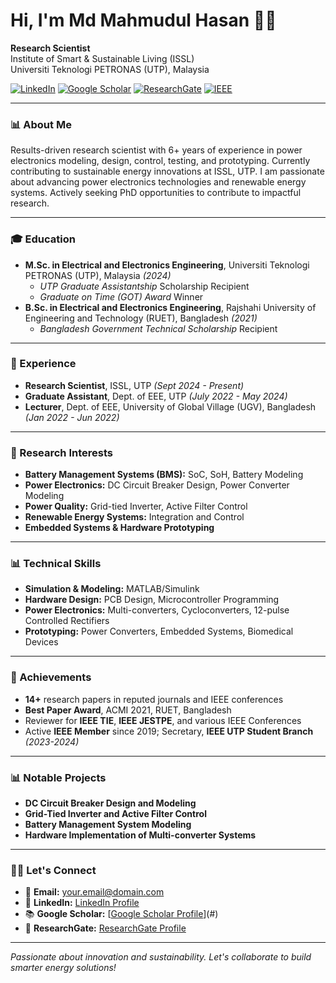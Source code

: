 # Hi, I'm Md Mahmudul Hasan 👨‍💼

**Research Scientist**  
Institute of Smart & Sustainable Living (ISSL)  
Universiti Teknologi PETRONAS (UTP), Malaysia  

[![LinkedIn](https://img.shields.io/badge/LinkedIn-blue?logo=linkedin)](#) [![Google Scholar](https://img.shields.io/badge/Google_Scholar-lightgrey?logo=google-scholar)]([#]) [![ResearchGate](https://img.shields.io/badge/ResearchGate-darkgreen?logo=researchgate)](#) [![IEEE](https://img.shields.io/badge/IEEE-blue?logo=ieee)](#)

---

### 📊 About Me
Results-driven research scientist with 6+ years of experience in power electronics modeling, design, control, testing, and prototyping. Currently contributing to sustainable energy innovations at ISSL, UTP. I am passionate about advancing power electronics technologies and renewable energy systems. Actively seeking PhD opportunities to contribute to impactful research.

---

### 🎓 Education
- **M.Sc. in Electrical and Electronics Engineering**, Universiti Teknologi PETRONAS (UTP), Malaysia *(2024)*  
  - *UTP Graduate Assistantship* Scholarship Recipient  
  - *Graduate on Time (GOT) Award* Winner  
- **B.Sc. in Electrical and Electronics Engineering**, Rajshahi University of Engineering and Technology (RUET), Bangladesh *(2021)*  
  - *Bangladesh Government Technical Scholarship* Recipient

---

### 💼 Experience
- **Research Scientist**, ISSL, UTP *(Sept 2024 - Present)*  
- **Graduate Assistant**, Dept. of EEE, UTP *(July 2022 - May 2024)*  
- **Lecturer**, Dept. of EEE, University of Global Village (UGV), Bangladesh *(Jan 2022 - Jun 2022)*  

---

### 🔬 Research Interests
- **Battery Management Systems (BMS):** SoC, SoH, Battery Modeling  
- **Power Electronics:** DC Circuit Breaker Design, Power Converter Modeling  
- **Power Quality:** Grid-tied Inverter, Active Filter Control  
- **Renewable Energy Systems:** Integration and Control  
- **Embedded Systems & Hardware Prototyping**  

---

### 📊 Technical Skills
- **Simulation & Modeling:** MATLAB/Simulink  
- **Hardware Design:** PCB Design, Microcontroller Programming  
- **Power Electronics:** Multi-converters, Cycloconverters, 12-pulse Controlled Rectifiers  
- **Prototyping:** Power Converters, Embedded Systems, Biomedical Devices  

---

### 🌟 Achievements
- **14+** research papers in reputed journals and IEEE conferences  
- **Best Paper Award**, ACMI 2021, RUET, Bangladesh  
- Reviewer for **IEEE TIE**, **IEEE JESTPE**, and various IEEE Conferences  
- Active **IEEE Member** since 2019; Secretary, **IEEE UTP Student Branch** *(2023-2024)*  

---

### 📊 Notable Projects
- **DC Circuit Breaker Design and Modeling**  
- **Grid-Tied Inverter and Active Filter Control**  
- **Battery Management System Modeling**  
- **Hardware Implementation of Multi-converter Systems**  

---

### 👨‍💻 Let's Connect
- 📧 **Email:** [your.email@domain.com](mailto:your.email@domain.com)  
- 💼 **LinkedIn:** [LinkedIn Profile](#)  
- 📚 **Google Scholar:** [[Google Scholar Profile](https://scholar.google.com/citations?user=BYXDWy8AAAAJ&hl=en)](#)  
- 🔬 **ResearchGate:** [ResearchGate Profile](#)

---

*Passionate about innovation and sustainability. Let's collaborate to build smarter energy solutions!*

